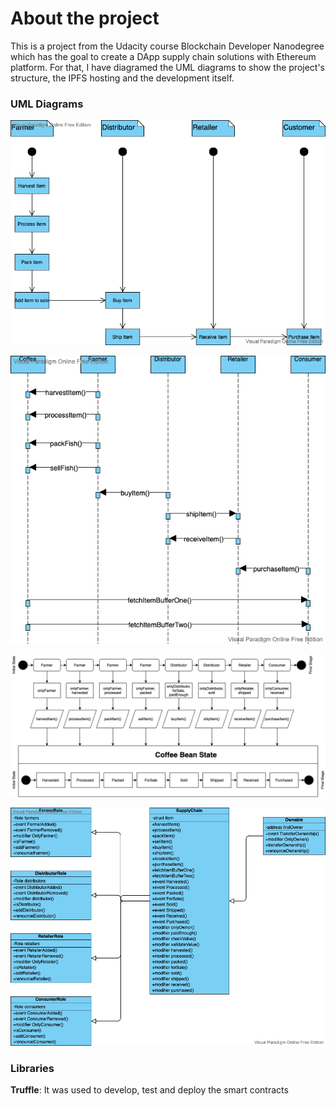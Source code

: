 # About the project

This is a project from the Udacity course Blockchain Developer Nanodegree which has the goal to create a DApp supply chain solutions with Ethereum platform. For that, I have diagramed the UML diagrams to show the project's structure, the IPFS hosting and the development itself.

### UML Diagrams

![Activity](./uml/activity_diagram.png)
<br>

![Sequence](./uml/sequence_diagram.png)
<br>

![State](./uml/state_diagram.png)
<br>

![Class-Diagram](./uml/class_diagram.png)
<br>

### Libraries

**Truffle**: It was used to develop, test and deploy the smart contracts

